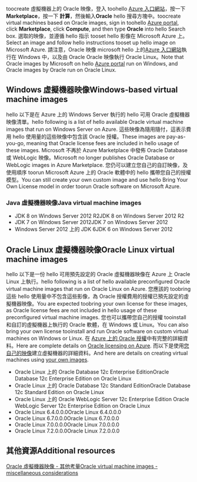 


<span data-ttu-id="036ba-101">toocreate 虛擬機器上的 Oracle 映像，登入 toohello [Azure 入口網站](https://portal.azure.com/)，按一下  **Marketplace**，按一下 **計算**，然後輸入**Oracle** hello 搜尋方塊中。</span><span class="sxs-lookup"><span data-stu-id="036ba-101">toocreate virtual machines based on Oracle images, sign in toohello [Azure portal](https://portal.azure.com/), click **Marketplace**, click **Compute**, and then type **Oracle** into hello Search box.</span></span> <span data-ttu-id="036ba-102">選取的映像，並遵循 hello 指示 tooset hello 影像在 Microsoft Azure 上。</span><span class="sxs-lookup"><span data-stu-id="036ba-102">Select an image and follow hello instructions tooset up hello image on Microsoft Azure.</span></span> <span data-ttu-id="036ba-103">請注意，Oracle 映像 microsoft hello 上的[Azure 入口網站](https://portal.azure.com/)執行在 Windows 中，以及由 Oracle Oracle 映像執行 Oracle Linux。</span><span class="sxs-lookup"><span data-stu-id="036ba-103">Note that Oracle images by Microsoft on hello [Azure portal](https://portal.azure.com/) run on Windows, and Oracle images by Oracle run on Oracle Linux.</span></span>

## <a name="windows-based-virtual-machine-images"></a><span data-ttu-id="036ba-104">Windows 虛擬機器映像</span><span class="sxs-lookup"><span data-stu-id="036ba-104">Windows-based virtual machine images</span></span>
<span data-ttu-id="036ba-105">hello 以下是在 Azure 上的 Windows Server 執行的 hello 可用 Oracle 虛擬機器映像清單。</span><span class="sxs-lookup"><span data-stu-id="036ba-105">hello following is a list of hello available Oracle virtual machine images that run on Windows Server on Azure.</span></span> <span data-ttu-id="036ba-106">這些映像為隨用隨付，這表示費用 hello 使用量的這些映像中包含該 Oracle 授權。</span><span class="sxs-lookup"><span data-stu-id="036ba-106">These images are pay-as-you-go, meaning that Oracle license fees are included in hello usage of these images.</span></span> <span data-ttu-id="036ba-107">Microsoft 不再於 Azure Marketplace 中發佈 Oracle Database 或 WebLogic 映像。</span><span class="sxs-lookup"><span data-stu-id="036ba-107">Microsoft no longer publishes Oracle Database or WebLogic images in Azure Marketplace.</span></span>  <span data-ttu-id="036ba-108">您仍可以建立您自己的自訂映像，及使用順序 toorun Microsoft Azure 上的 Oracle 軟體中的 hello 攜帶您自己的授權模型。</span><span class="sxs-lookup"><span data-stu-id="036ba-108">You can still create your own custom image and use hello Bring Your Own License model in order toorun Oracle software on Microsoft Azure.</span></span> 

### <a name="java-virtual-machine-images"></a><span data-ttu-id="036ba-109">Java 虛擬機器映像</span><span class="sxs-lookup"><span data-stu-id="036ba-109">Java virtual machine images</span></span>
* <span data-ttu-id="036ba-110">JDK 8 on Windows Server 2012 R2</span><span class="sxs-lookup"><span data-stu-id="036ba-110">JDK 8 on Windows Server 2012 R2</span></span>
* <span data-ttu-id="036ba-111">JDK 7 on Windows Server 2012</span><span class="sxs-lookup"><span data-stu-id="036ba-111">JDK 7 on Windows Server 2012</span></span>
* <span data-ttu-id="036ba-112">Windows Server 2012 上的 JDK 6</span><span class="sxs-lookup"><span data-stu-id="036ba-112">JDK 6 on Windows Server 2012</span></span>

## <a name="oracle-linux-virtual-machine-images"></a><span data-ttu-id="036ba-113">Oracle Linux 虛擬機器映像</span><span class="sxs-lookup"><span data-stu-id="036ba-113">Oracle Linux virtual machine images</span></span>
<span data-ttu-id="036ba-114">hello 以下是一份 hello 可用預先設定的 Oracle 虛擬機器映像在 Azure 上 Oracle Linux 上執行。</span><span class="sxs-lookup"><span data-stu-id="036ba-114">hello following is a list of hello available preconfigured Oracle virtual machine images that run on Oracle Linux on Azure.</span></span> <span data-ttu-id="036ba-115">您應該的 toobring 這些 hello 使用量中不包含這些影像，為 Oracle 授權費用的授權已預先設定的虛擬機器映像。</span><span class="sxs-lookup"><span data-stu-id="036ba-115">You are expected toobring your own license for these images, as Oracle license fees are not included in hello usage of these preconfigured virtual machine images.</span></span> <span data-ttu-id="036ba-116">您也可以攜帶您自己的授權 tooinstall 和自訂的虛擬機器上執行的 Oracle 軟體，在 Windows 或 Linux。</span><span class="sxs-lookup"><span data-stu-id="036ba-116">You can also bring your own license tooinstall and run Oracle software on custom virtual machines on Windows or Linux.</span></span> <span data-ttu-id="036ba-117">在 [Azure 上的 Oracle 授權](http://www.oracle.com/technetwork/topics/cloud/faq-1963009.html#support)中有完整的詳細資料。</span><span class="sxs-lookup"><span data-stu-id="036ba-117">Here are complete details on [Oracle licensing on Azure](http://www.oracle.com/technetwork/topics/cloud/faq-1963009.html#support).</span></span> <span data-ttu-id="036ba-118">而以下是使用[您自己的映像](../articles/virtual-machines/windows/classic/createupload-vhd.md?toc=%2fazure%2fvirtual-machines%2fwindows%2fclassic%2ftoc.json)建立虛擬機器的詳細資料。</span><span class="sxs-lookup"><span data-stu-id="036ba-118">And here are details on creating virtual machines using [your own images](../articles/virtual-machines/windows/classic/createupload-vhd.md?toc=%2fazure%2fvirtual-machines%2fwindows%2fclassic%2ftoc.json).</span></span>

* <span data-ttu-id="036ba-119">Oracle Linux 上的 Oracle Database 12c Enterprise Edition</span><span class="sxs-lookup"><span data-stu-id="036ba-119">Oracle Database 12c Enterprise Edition on Oracle Linux</span></span>
* <span data-ttu-id="036ba-120">Oracle Linux 上的 Oracle Database 12c Standard Edition</span><span class="sxs-lookup"><span data-stu-id="036ba-120">Oracle Database 12c Standard Edition on Oracle Linux</span></span>
* <span data-ttu-id="036ba-121">Oracle Linux 上的 Oracle WebLogic Server 12c Enterprise Edition </span><span class="sxs-lookup"><span data-stu-id="036ba-121">Oracle WebLogic Server 12c Enterprise Edition on Oracle Linux</span></span>
* <span data-ttu-id="036ba-122">Oracle Linux 6.4.0.0.0</span><span class="sxs-lookup"><span data-stu-id="036ba-122">Oracle Linux 6.4.0.0.0</span></span>
* <span data-ttu-id="036ba-123">Oracle Linux 6.7.0.0.0</span><span class="sxs-lookup"><span data-stu-id="036ba-123">Oracle Linux 6.7.0.0.0</span></span>
* <span data-ttu-id="036ba-124">Oracle Linux 7.0.0.0.0</span><span class="sxs-lookup"><span data-stu-id="036ba-124">Oracle Linux 7.0.0.0.0</span></span>
* <span data-ttu-id="036ba-125">Oracle Linux 7.2.0.0.0</span><span class="sxs-lookup"><span data-stu-id="036ba-125">Oracle Linux 7.2.0.0.0</span></span>

## <a name="additional-resources"></a><span data-ttu-id="036ba-126">其他資源</span><span class="sxs-lookup"><span data-stu-id="036ba-126">Additional resources</span></span>
[<span data-ttu-id="036ba-127">Oracle 虛擬機器映像 - 其他考量</span><span class="sxs-lookup"><span data-stu-id="036ba-127">Oracle virtual machine images - miscellaneous considerations</span></span>](#miscellaneous-considerations-for-oracle-virtual-machine-images-new-article)

